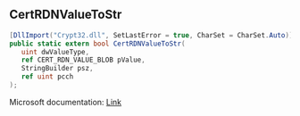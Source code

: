 ## CertRDNValueToStr

```csharp
[DllImport("Crypt32.dll", SetLastError = true, CharSet = CharSet.Auto)]
public static extern bool CertRDNValueToStr(
   uint dwValueType,
   ref CERT_RDN_VALUE_BLOB pValue,
   StringBuilder psz,
   ref uint pcch
);
```

Microsoft documentation: [Link](https://docs.microsoft.com/en-us/windows/win32/api/wincrypt/nf-wincrypt-certrdnvaluetostrw)
